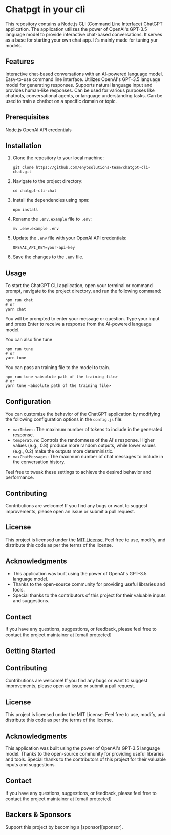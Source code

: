 # Chatpgt in your cli

This repository contains a Node.js CLI (Command Line Interface) ChatGPT application. The application utilizes the power of OpenAI's GPT-3.5 language model to provide interactive chat-based conversations.
It serves as a base for starting your own chat app. It's mainly made for tuning yur models.

## Features

Interactive chat-based conversations with an AI-powered language model.
Easy-to-use command line interface.
Utilizes OpenAI's GPT-3.5 language model for generating responses.
Supports natural language input and provides human-like responses.
Can be used for various purposes like chatbots, conversational agents, or language understanding tasks.
Can be used to train a chatbot on a specific domain or topic.

## Prerequisites

Node.js
OpenAI API credentials

## Installation

1. Clone the repository to your local machine:

   ```
   git clone https://github.com/enyosolutions-team/chatgpt-cli-chat.git
   ```

2. Navigate to the project directory:

   ```
   cd chatgpt-cli-chat
   ```

3. Install the dependencies using npm:

   ```
   npm install
   ```

4. Rename the `.env.example` file to `.env`:

   ```
   mv .env.example .env
   ```

5. Update the `.env` file with your OpenAI API credentials:

   ```
   OPENAI_API_KEY=your-api-key
   ```

6. Save the changes to the `.env` file.

## Usage

To start the ChatGPT CLI application, open your terminal or command prompt, navigate to the project directory, and run the following command:

```
npm run chat
# or
yarn chat
```

You will be prompted to enter your message or question. Type your input and press Enter to receive a response from the AI-powered language model.

You can also fine tune

```
npm run tune
# or
yarn tune
```

You can pass an training file to the model to train.
```
npm run tune <absolute path of the training file>
# or
yarn tune <absolute path of the training file>
```
## Configuration

You can customize the behavior of the ChatGPT application by modifying the following configuration options in the `config.js` file:

- `maxTokens`: The maximum number of tokens to include in the generated response.
- `temperature`: Controls the randomness of the AI's response. Higher values (e.g., 0.8) produce more random outputs, while lower values (e.g., 0.2) make the outputs more deterministic.
- `maxChatMessages`: The maximum number of chat messages to include in the conversation history.

Feel free to tweak these settings to achieve the desired behavior and performance.

## Contributing

Contributions are welcome! If you find any bugs or want to suggest improvements, please open an issue or submit a pull request.

## License

This project is licensed under the [MIT License](LICENSE). Feel free to use, modify, and distribute this code as per the terms of the license.

## Acknowledgments

- This application was built using the power of OpenAI's GPT-3.5 language model.
- Thanks to the open-source community for providing useful libraries and tools.
- Special thanks to the contributors of this project for their valuable inputs and suggestions.

## Contact

If you have any questions, suggestions, or feedback, please feel free to contact the project maintainer at [email protected]

## Getting Started

## Contributing

Contributions are welcome! If you find any bugs or want to suggest improvements, please open an issue or submit a pull request.

## License

This project is licensed under the MIT License. Feel free to use, modify, and distribute this code as per the terms of the license.

## Acknowledgments

This application was built using the power of OpenAI's GPT-3.5 language model.
Thanks to the open-source community for providing useful libraries and tools.
Special thanks to the contributors of this project for their valuable inputs and suggestions.

## Contact

If you have any questions, suggestions, or feedback, please feel free to contact the project maintainer at [email protected]

## Backers & Sponsors

Support this project by becoming a [sponsor][sponsor].
